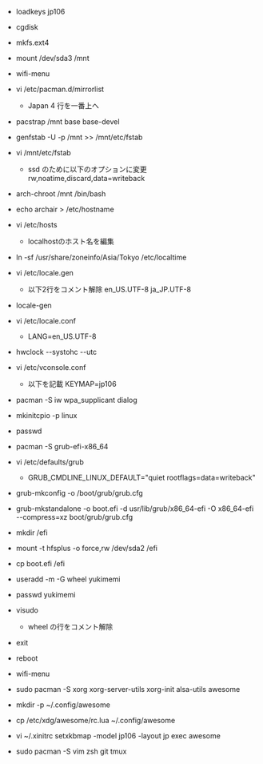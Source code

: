 * loadkeys jp106
* cgdisk
* mkfs.ext4
* mount /dev/sda3 /mnt
* wifi-menu
* vi /etc/pacman.d/mirrorlist
  - Japan 4 行を一番上へ
* pacstrap /mnt base base-devel
* genfstab -U -p /mnt >> /mnt/etc/fstab
* vi /mnt/etc/fstab
  - ssd のために以下のオプションに変更
    rw,noatime,discard,data=writeback
* arch-chroot /mnt /bin/bash
* echo archair > /etc/hostname
* vi /etc/hosts
  - localhostのホスト名を編集
* ln -sf /usr/share/zoneinfo/Asia/Tokyo /etc/localtime
* vi /etc/locale.gen
  - 以下2行をコメント解除
    en_US.UTF-8
    ja_JP.UTF-8
* locale-gen
* vi /etc/locale.conf
  - LANG=en_US.UTF-8
* hwclock --systohc --utc
* vi /etc/vconsole.conf
  - 以下を記載
  KEYMAP=jp106
* pacman -S iw wpa_supplicant dialog
* mkinitcpio -p linux
* passwd
* pacman -S grub-efi-x86_64
* vi /etc/defaults/grub
  - GRUB_CMDLINE_LINUX_DEFAULT="quiet rootflags=data=writeback"
* grub-mkconfig -o /boot/grub/grub.cfg
* grub-mkstandalone -o boot.efi -d usr/lib/grub/x86_64-efi -O x86_64-efi --compress=xz boot/grub/grub.cfg
* mkdir /efi
* mount -t hfsplus -o force,rw /dev/sda2 /efi
* cp boot.efi /efi
* useradd -m -G wheel yukimemi
* passwd yukimemi
* visudo
  - wheel の行をコメント解除
* exit
* reboot

* wifi-menu
* sudo pacman -S xorg xorg-server-utils xorg-init alsa-utils awesome
* mkdir -p ~/.config/awesome
* cp /etc/xdg/awesome/rc.lua ~/.config/awesome
* vi ~/.xinitrc
  setxkbmap -model jp106 -layout jp
  exec awesome
* sudo pacman -S vim zsh git tmux


